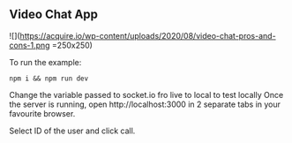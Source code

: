 ## Video Chat App

![](https://acquire.io/wp-content/uploads/2020/08/video-chat-pros-and-cons-1.png =250x250)

To run the example:

 `npm i && npm run dev`
 
 Change the variable passed to socket.io fro live to local to test locally
 Once the server is running, open http://localhost:3000 in 2 separate tabs in your favourite browser.
 
 Select ID of the user and click call.
